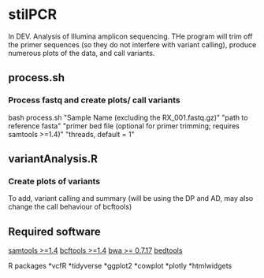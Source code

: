 # stilPCR

In DEV.
Analysis of Illumina amplicon sequencing. THe program will trim off the primer sequences (so they do not interfere with variant calling), produce numerous plots of the data, and call variants.

## process.sh
### Process fastq and create plots/ call variants
bash process.sh "Sample Name (excluding the RX_001.fastq.gz)" "path to reference fasta" "primer bed file (optional for primer trimming; requires samtools >=1.4)" "threads, default = 1"

## variantAnalysis.R
### Create plots of variants
To add, variant calling and summary (will be using the DP and AD, may also change the call behaviour of bcftools)

## Required software
[samtools >=1.4](http://www.htslib.org/download/)
[bcftools >=1.4](http://www.htslib.org/download/)
[bwa >= 0.7.17](https://sourceforge.net/projects/bio-bwa/files/)
[bedtools](https://bedtools.readthedocs.io/en/latest/content/installation.html)

R packages
*vcfR
*tidyverse
*ggplot2
*cowplot
*plotly
*htmlwidgets
